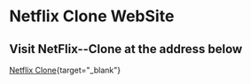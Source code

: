 # Netflix Clone WebSite

## Visit NetFlix--Clone at the address below

[Netflix Clone](https://talismar.github.io/netflix_clone/){target="_blank"}
